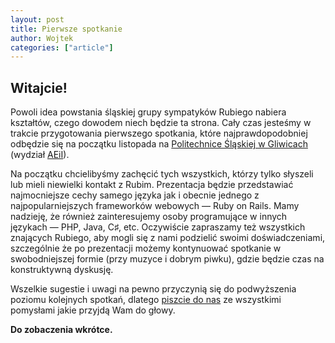 ```yaml
---
layout: post
title: Pierwsze spotkanie
author: Wojtek
categories: ["article"]
---
```


Witajcie!
---------

Powoli idea powstania śląskiej grupy sympatyków Rubiego nabiera
kształtów, czego dowodem niech będzie ta strona. Cały czas jesteśmy w
trakcie przygotowania pierwszego spotkania, które najprawdopodobniej
odbędzie się na początku listopada na [Politechnice Śląskiej w
Gliwicach](http://www.polsl.pl/) (wydział [AEiI](http://aei.polsl.pl/)).

Na początku chcielibyśmy zachęcić tych wszystkich, którzy tylko słyszeli
lub mieli niewielki kontakt z Rubim. Prezentacja będzie przedstawiać
najmocniejsze cechy samego języka jak i obecnie jednego z
najpopularniejszych frameworków webowych — Ruby on Rails. Mamy nadzieję,
że również zainteresujemy osoby programujące w innych językach — PHP,
Java, C♯, etc. Oczywiście zapraszamy też wszystkich znających Rubiego,
aby mogli się z nami podzielić swoimi doświadczeniami, szczególnie że po
prezentacji możemy kontynuować spotkanie w swobodniejszej formie (przy
muzyce i dobrym piwku), gdzie będzie czas na konstruktywną dyskusję.

Wszelkie sugestie i uwagi na pewno przyczynią się do podwyższenia
poziomu kolejnych spotkań, dlatego [piszcie do
nas](mailto:spotkania@srug.pl) ze wszystkimi pomysłami jakie przyjdą Wam
do głowy.

**Do zobaczenia wkrótce.**
